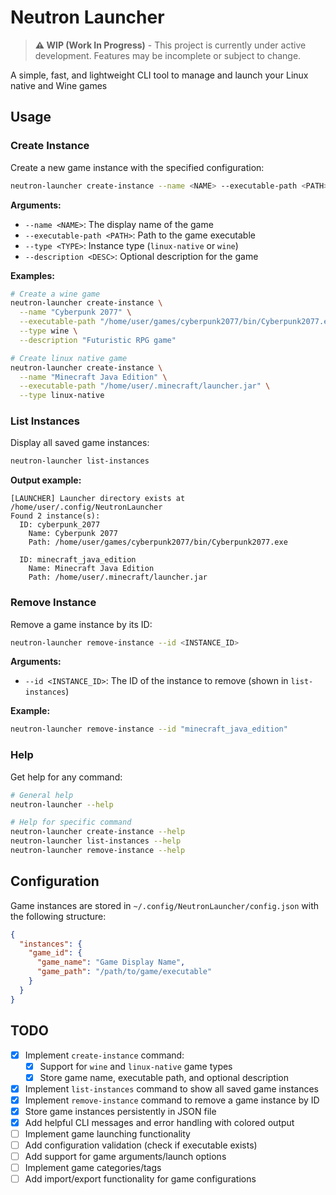 # Neutron Launcher

> **⚠️ WIP (Work In Progress)** - This project is currently under active development. Features may be incomplete or subject to change.

A simple, fast, and lightweight CLI tool to manage and launch your Linux native and Wine games

## Usage

### Create Instance

Create a new game instance with the specified configuration:

```bash
neutron-launcher create-instance --name <NAME> --executable-path <PATH> --type <TYPE> [--description <DESC>]
```

**Arguments:**

- `--name <NAME>`: The display name of the game
- `--executable-path <PATH>`: Path to the game executable
- `--type <TYPE>`: Instance type (`linux-native` or `wine`)
- `--description <DESC>`: Optional description for the game

**Examples:**

```bash
# Create a wine game
neutron-launcher create-instance \
  --name "Cyberpunk 2077" \
  --executable-path "/home/user/games/cyberpunk2077/bin/Cyberpunk2077.exe" \
  --type wine \
  --description "Futuristic RPG game"

# Create linux native game
neutron-launcher create-instance \
  --name "Minecraft Java Edition" \
  --executable-path "/home/user/.minecraft/launcher.jar" \
  --type linux-native
```

### List Instances

Display all saved game instances:

```bash
neutron-launcher list-instances
```

**Output example:**

```
[LAUNCHER] Launcher directory exists at /home/user/.config/NeutronLauncher
Found 2 instance(s):
  ID: cyberpunk_2077
    Name: Cyberpunk 2077
    Path: /home/user/games/cyberpunk2077/bin/Cyberpunk2077.exe

  ID: minecraft_java_edition
    Name: Minecraft Java Edition
    Path: /home/user/.minecraft/launcher.jar
```

### Remove Instance

Remove a game instance by its ID:

```bash
neutron-launcher remove-instance --id <INSTANCE_ID>
```

**Arguments:**

- `--id <INSTANCE_ID>`: The ID of the instance to remove (shown in `list-instances`)

**Example:**

```bash
neutron-launcher remove-instance --id "minecraft_java_edition"
```

### Help

Get help for any command:

```bash
# General help
neutron-launcher --help

# Help for specific command
neutron-launcher create-instance --help
neutron-launcher list-instances --help
neutron-launcher remove-instance --help
```

## Configuration

Game instances are stored in `~/.config/NeutronLauncher/config.json` with the following structure:

```json
{
  "instances": {
    "game_id": {
      "game_name": "Game Display Name",
      "game_path": "/path/to/game/executable"
    }
  }
}
```

## TODO

- [x] Implement `create-instance` command:
  - [x] Support for `wine` and `linux-native` game types
  - [x] Store game name, executable path, and optional description
- [x] Implement `list-instances` command to show all saved game instances
- [x] Implement `remove-instance` command to remove a game instance by ID
- [x] Store game instances persistently in JSON file
- [x] Add helpful CLI messages and error handling with colored output
- [ ] Implement game launching functionality
- [ ] Add configuration validation (check if executable exists)
- [ ] Add support for game arguments/launch options
- [ ] Implement game categories/tags
- [ ] Add import/export functionality for game configurations
